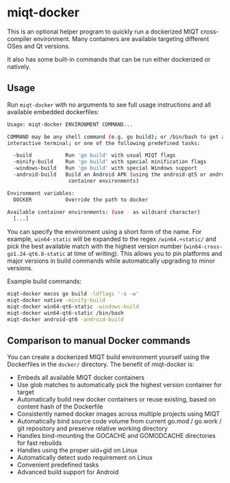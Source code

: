 # miqt-docker

This is an optional helper program to quickly run a dockerized MIQT cross-compiler
environment. Many containers are available targeting different OSes and Qt versions.

It also has some built-in commands that can be run either dockerized or natively.

## Usage

Run `miqt-docker` with no arguments to see full usage instructions and all
available embedded dockerfiles:

```bash
Usage: miqt-docker ENVIRONMENT COMMAND...

COMMAND may be any shell command (e.g. go build); or /bin/bash to get an
interactive terminal; or one of the following predefined tasks:

  -build           Run 'go build' with usual MIQT flags
  -minify-build    Run 'go build' with special minification flags
  -windows-build   Run 'go build' with special Windows support
  -android-build   Build an Android APK (using the android-qt5 or android-qt6
                    container environments)

Environment variables:
  DOCKER           Override the path to docker
	
Available container environments: (use - as wildcard character)
  [...]
```

You can specify the environment using a short form of the name. For example,
`win64-static` will be expanded to the regex `/win64.+static/` and pick the
best available match with the highest version number (`win64-cross-go1.24-qt6.8-static`
at time of writing).
This allows you to pin platforms and major versions in build commands while
automatically upgrading to minor versions.

Example build commands:

```bash
miqt-docker macos go build -ldflags '-s -w'
miqt-docker native -minify-build
miqt-docker win64-qt6-static -windows-build
miqt-docker win64-qt6-static /bin/bash
miqt-docker android-qt6 -android-build
```

## Comparison to manual Docker commands

You can create a dockerized MIQT build environment yourself using the Dockerfiles
in the `docker/` directory. The benefit of miqt-docker is:

- Embeds all available MIQT docker containers
- Use glob matches to automatically pick the highest version container for target
- Automatically build new docker containers or reuse existing, based on content hash of the Dockerfile
- Consistently named docker images across multiple projects using MIQT
- Automatically bind source code volume from current go.mod / go.work / git repository and preserve relative working directory
- Handles bind-mounting the GOCACHE and GOMODCACHE directories for fast rebuilds
- Handles using the proper uid+gid on Linux
- Automatically detect sudo requirement on Linux
- Convenient predefined tasks
- Advanced build support for Android

